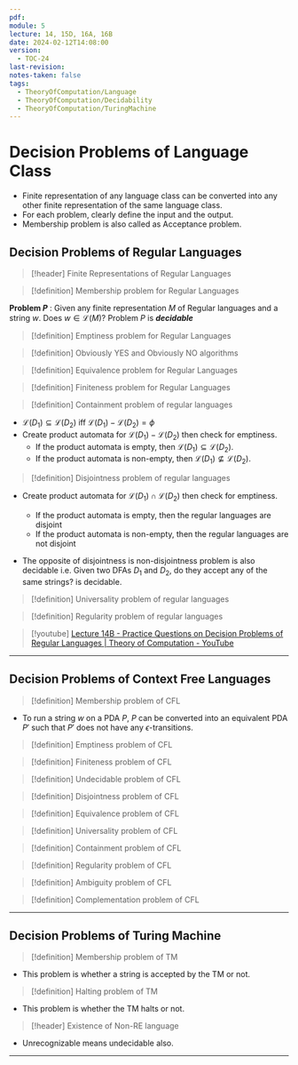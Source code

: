 ```yaml
---
pdf: 
module: 5
lecture: 14, 15D, 16A, 16B
date: 2024-02-12T14:08:00
version:
  - TOC-24
last-revision: 
notes-taken: false
tags:
  - TheoryOfComputation/Language
  - TheoryOfComputation/Decidability
  - TheoryOfComputation/TuringMachine
---
```

# Decision Problems of Language Class
- Finite representation of any language class can be converted into any other finite representation of the same language class.
- For each problem, clearly define the input and the output.
- Membership problem is also called as Acceptance problem.
## Decision Problems of Regular Languages

> [!header] Finite Representations of Regular Languages


> [!definition] Membership problem for Regular Languages

**Problem $P$** : Given any finite representation $M$ of Regular languages and a string $w$. Does $w \in \mathcal{L}(M)$?  Problem $P$ is ***decidable***

> [!definition] Emptiness problem for Regular Languages


> [!definition] Obviously YES and Obviously NO algorithms


> [!definition] Equivalence problem for Regular Languages


> [!definition] Finiteness problem for Regular Languages


> [!definition] Containment problem of regular languages

- $\mathcal{L}(D_1) \subseteq \mathcal{L}(D_2)$ iff $\mathcal{L}(D_1) - \mathcal{L}(D_2) = \phi$
- Create product automata for $\mathcal{L}(D_1) - \mathcal{L}(D_2)$ then check for emptiness. 
	- If the product automata is empty, then $\mathcal{L}(D_1) \subseteq \mathcal{L}(D_2)$.
	- If the product automata is non-empty, then $\mathcal{L}(D_1) \not\subseteq \mathcal{L}(D_2)$.


> [!definition] Disjointness problem of regular languages

- Create product automata for $\mathcal{L}(D_1) \cap \mathcal{L}(D_2)$ then check for emptiness. 
	- If the product automata is empty, then the regular languages are disjoint
	- If the product automata is non-empty, then the regular languages are not disjoint

- The opposite of disjointness is non-disjointness problem is also decidable i.e. Given two DFAs $D_1$ and $D_2$, do they accept any of the same strings? is decidable.

> [!definition] Universality problem of regular languages


> [!definition] Regularity problem of regular languages



> [!youtube] 
> [Lecture 14B - Practice Questions on Decision Problems of Regular Languages | Theory of Computation - YouTube](https://www.youtube.com/watch?v=0gE5bNdzxE8)

---
## Decision Problems of Context Free Languages

> [!definition] Membership problem of CFL

- To run a string $w$ on a PDA $P$, $P$ can be converted into an equivalent PDA $P'$ such that $P'$ does not have any $\epsilon$-transitions.

> [!definition] Emptiness problem of CFL

> [!definition] Finiteness problem of CFL

> [!definition] Undecidable problem of CFL

> [!definition] Disjointness problem of CFL

> [!definition] Equivalence problem of CFL

> [!definition] Universality problem of CFL

> [!definition] Containment problem of CFL

> [!definition] Regularity problem of CFL

> [!definition] Ambiguity problem of CFL

> [!definition] Complementation problem of CFL

---
## Decision Problems of Turing Machine

> [!definition] Membership problem of TM

- This problem is whether a string is accepted by the TM or not.

> [!definition] Halting problem of TM

- This problem is whether the TM halts or not.


> [!header] Existence of Non-RE language

- Unrecognizable means undecidable also.

---
